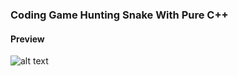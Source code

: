 
### Coding Game Hunting Snake With Pure C++

#### Preview
![alt text](https://github.com/nguyenphuc1040/Hunting-Snake-PureCpp/blob/main/Preview.gif?raw=true)